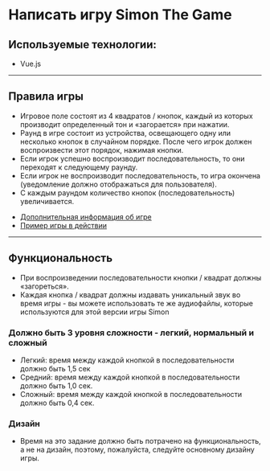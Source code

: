 # Написать игру Simon The Game

## Используемые технологии:
- Vue.js

***

## Правила игры
- Игровое поле состоят из 4 квадратов / кнопок, каждый из которых производит определенный тон и
«загорается» при нажатии.
- Раунд в игре состоит из устройства, освещающего одну или несколько кнопок в случайном порядке. После чего игрок должен воспроизвести этот порядок, нажимая кнопки.
- Если игрок успешно воспроизводит последовательность, то они переходят к следующему раунду.
- Если игрок не воспроизводит последовательность, то игра окончена (уведомление должно
отображаться для пользователя).
- С каждым раундом количество кнопок (последовательность) увеличивается.

* [Дополнительная информация об игре](https://en.wikipedia.org/wiki/Simon_(game))
* [Пример игры в действии](http://www.kellyking.me/projects/simon/)

***
## Функциональность
- При воспроизведении последовательности кнопки / квадрат должны «загореться».
- Каждая кнопка / квадрат должны издавать уникальный звук во время игры - вы можете использовать
те же аудиофайлы, которые используются для этой версии игры Simon

### Должно быть 3 уровня сложности - легкий, нормальный и сложный
- Легкий: время между каждой кнопкой в последовательности должно быть 1,5 сек
- Средний: время между каждой кнопкой в последовательности должно быть 1,0 сек.
- Сложный: время между каждой кнопкой в последовательности должно быть 0,4 сек.

### Дизайн
- Время на это задание должно быть потрачено на функциональность, а не на дизайн, поэтому, пожалуйста,
следуйте основному дизайну игры.